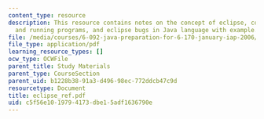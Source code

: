 ```yaml
---
content_type: resource
description: This resource contains notes on the concept of eclipse, compiling code
  and running programs, and eclipse bugs in Java language with example.
file: /media/courses/6-092-java-preparation-for-6-170-january-iap-2006/c5f56e1019794173dbe15adf1636790e_eclipse_ref.pdf
file_type: application/pdf
learning_resource_types: []
ocw_type: OCWFile
parent_title: Study Materials
parent_type: CourseSection
parent_uid: b1228b38-91a3-d496-98ec-772ddcb47c9d
resourcetype: Document
title: eclipse_ref.pdf
uid: c5f56e10-1979-4173-dbe1-5adf1636790e
---
```

